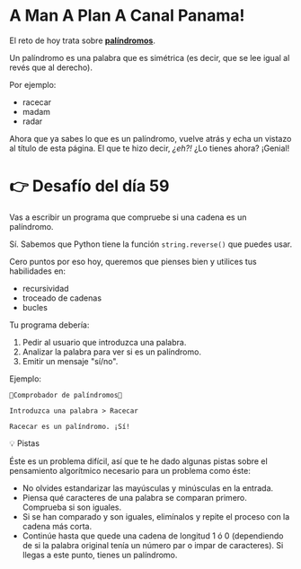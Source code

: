 # A Man A Plan A Canal Panama!


El reto de hoy trata sobre [**palíndromos**](https://es.wikipedia.org/wiki/Pal%C3%ADndromo).

Un palíndromo es una palabra que es simétrica (es decir, que se lee igual al revés que al derecho). 

Por ejemplo:
- racecar
- madam
- radar

Ahora que ya sabes lo que es un palíndromo, vuelve atrás y echa un vistazo al título de esta página. El que te hizo decir, *¿eh?!* ¿Lo tienes ahora? ¡Genial!


# 👉 Desafío del día 59

Vas a escribir un programa que compruebe si una cadena es un palíndromo.

Sí. Sabemos que Python tiene la función `string.reverse()` que puedes usar. 

Cero puntos por eso hoy, queremos que pienses bien y utilices tus habilidades en:
- recursividad
- troceado de cadenas
- bucles

Tu programa debería:

1. Pedir al usuario que introduzca una palabra.
2. Analizar la palabra para ver si es un palíndromo.
3. Emitir un mensaje "sí/no". 


Ejemplo:

```
🌟Comprobador de palíndromos🌟

Introduzca una palabra > Racecar

Racecar es un palíndromo. ¡Sí!
```

<detalles> <sumario> 💡 Pistas </sumario>

Éste es un problema difícil, así que te he dado algunas pistas sobre el pensamiento algorítmico necesario para un problema como éste:
 
- No olvides estandarizar las mayúsculas y minúsculas en la entrada.
- Piensa qué caracteres de una palabra se comparan primero. Comprueba si son iguales.
- Si se han comparado y son iguales, elimínalos y repite el proceso con la cadena más corta.
- Continúe hasta que quede una cadena de longitud 1 ó 0 (dependiendo de si la palabra original tenía un número par o impar de caracteres). Si llegas a este punto, tienes un palíndromo. 

</detalles>